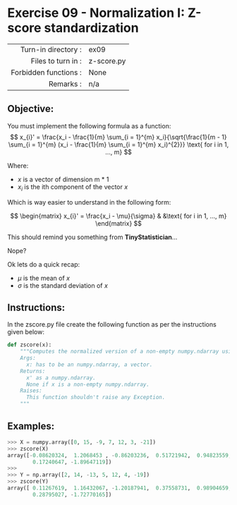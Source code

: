 # Exercise 09 - Normalization I: Z-score standardization

|                         |                    |
| -----------------------:| ------------------ |
|   Turn-in directory :   |  ex09              |
|   Files to turn in :    |  z-score.py        |
|   Forbidden functions : |  None              |
|   Remarks :             |  n/a               |

## Objective:
You must implement the following formula as a function:  
$$
x_{i}' = \frac{x_i - \frac{1}{m} \sum_{i = 1}^{m} x_i}{\sqrt{\frac{1}{m - 1} \sum_{i = 1}^{m} (x_i - \frac{1}{m} \sum_{i = 1}^{m} x_i)^{2}}} \text{ for i in 1, ..., m}
$$

Where:  
- $x$ is a vector of dimension m * 1
- $x_i$ is the ith component of the vector $x$

Which is way easier to understand in the following form:

$$
\begin{matrix}
x_{i}' = \frac{x_i - \mu}{\sigma} & &\text{ for i in 1, ..., m}
\end{matrix}
$$

This should remind you something from **TinyStatistician**...

Nope?  

Ok lets do a quick recap: 
- $\mu$ is the mean of $x$
- $\sigma$ is the standard deviation of $x$


## Instructions:
In the zscore.py file create the following function as per the instructions given below:
```python
def zscore(x):
    """Computes the normalized version of a non-empty numpy.ndarray using the z-score standardization.
    Args:
      x: has to be an numpy.ndarray, a vector.
    Returns:
      x' as a numpy.ndarray. 
      None if x is a non-empty numpy.ndarray.
    Raises:
      This function shouldn't raise any Exception.
    """
```

## Examples:
```python
>>> X = numpy.array([0, 15, -9, 7, 12, 3, -21])
>>> zscore(X)
array([-0.08620324,  1.2068453 , -0.86203236,  0.51721942,  0.94823559,
        0.17240647, -1.89647119])
>>>
>>> Y = np.array([2, 14, -13, 5, 12, 4, -19])
>>> zscore(Y)
array([ 0.11267619,  1.16432067, -1.20187941,  0.37558731,  0.98904659,
        0.28795027, -1.72770165])
```

